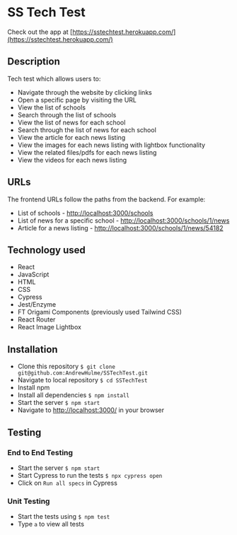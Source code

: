 # SS Tech Test

Check out the app at [https://sstechtest.herokuapp.com/](https://sstechtest.herokuapp.com/)

## Description
Tech test which allows users to:
* Navigate through the website by clicking links
* Open a specific page by visiting the URL
* View the list of schools
* Search through the list of schools
* View the list of news for each school
* Search through the list of news for each school
* View the article for each news listing
* View the images for each news listing with lightbox functionality
* View the related files/pdfs for each news listing
* View the videos for each news listing

## URLs
The frontend URLs follow the paths from the backend. For example:
* List of schools - [http://localhost:3000/schools](http://localhost:3000/schools)
* List of news for a specific school - [http://localhost:3000/schools/1/news](http://localhost:3000/schools/1/news)
* Article for a news listing - [http://localhost:3000/schools/1/news/54182](http://localhost:3000/schools/1/news/54182)

## Technology used
* React
* JavaScript
* HTML
* CSS
* Cypress
* Jest/Enzyme
* FT Origami Components (previously used Tailwind CSS)
* React Router
* React Image Lightbox

## Installation

- Clone this repository
  `$ git clone git@github.com:AndrewHulme/SSTechTest.git`
- Navigate to local repository
  `$ cd SSTechTest`
- Install npm
- Install all dependencies
  `$ npm install`
- Start the server
  `$ npm start`
- Navigate to [http://localhost:3000/](http://localhost:3000/) in your browser

## Testing

### End to End Testing

- Start the server
  `$ npm start`
- Start Cypress to run the tests
  `$ npx cypress open`
- Click on `Run all specs` in Cypress

### Unit Testing

- Start the tests using `$ npm test`
- Type `a` to view all tests


